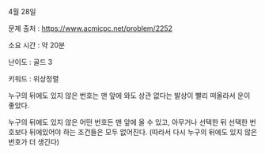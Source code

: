 4월 28일

문제 출처 : https://www.acmicpc.net/problem/2252

소요 시간 : 약 20분

난이도 : 골드 3

키워드 : 위상정렬

누구의 뒤에도 있지 않은 번호는 맨 앞에 와도 상관 없다는 발상이 빨리 떠올라서 운이 좋았다.

누구의 뒤에도 있지 않은 어떤 번호든 맨 앞에 올 수 있고, 아무거나 선택한 뒤 선택한 번호보다 뒤에있어야 하는 조건들은 모두 없어진다.
(따라서 다시 누구의 뒤에도 있지 않은 번호가 더 생긴다)
